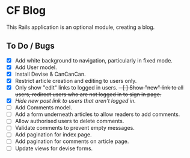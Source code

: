 # CF Blog

This Rails application is an optional module, creating a blog.

## To Do / Bugs

- [x] Add white background to navigation, particularly in fixed mode.
- [x] Add User model.
- [x] Install Devise & CanCanCan.
- [x] Restrict article creation and editing to users only.
- [x] Only show "edit" links to logged in users.
~~- [ ] Show "new" link to all users, redirect users who are not logged in to sign in page.~~
- [x] _Hide new post link to users that aren't logged in._
- [ ] Add Comments model.
- [ ] Add a form underneath articles to allow readers to add comments. 
- [ ] Allow authorised users to delete comments.
- [ ] Validate comments to prevent empty messages.
- [ ] Add pagination for index page.
- [ ] Add pagination for comments on article page.
- [ ] Update views for devise forms.